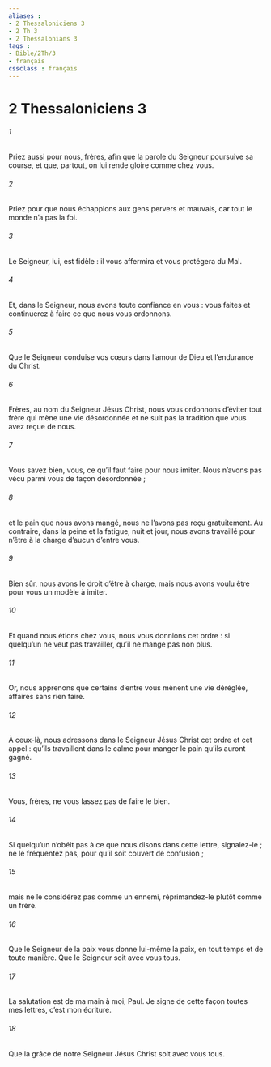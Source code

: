 ```yaml
---
aliases : 
- 2 Thessaloniciens 3
- 2 Th 3
- 2 Thessalonians 3
tags : 
- Bible/2Th/3
- français
cssclass : français
---
```


# 2 Thessaloniciens 3

###### 1
Priez aussi pour nous, frères, afin que la parole du Seigneur poursuive sa course, et que, partout, on lui rende gloire comme chez vous.
###### 2
Priez pour que nous échappions aux gens pervers et mauvais, car tout le monde n’a pas la foi.
###### 3
Le Seigneur, lui, est fidèle : il vous affermira et vous protégera du Mal.
###### 4
Et, dans le Seigneur, nous avons toute confiance en vous : vous faites et continuerez à faire ce que nous vous ordonnons.
###### 5
Que le Seigneur conduise vos cœurs dans l’amour de Dieu et l’endurance du Christ.
###### 6
Frères, au nom du Seigneur Jésus Christ, nous vous ordonnons d’éviter tout frère qui mène une vie désordonnée et ne suit pas la tradition que vous avez reçue de nous.
###### 7
Vous savez bien, vous, ce qu’il faut faire pour nous imiter. Nous n’avons pas vécu parmi vous de façon désordonnée ;
###### 8
et le pain que nous avons mangé, nous ne l’avons pas reçu gratuitement. Au contraire, dans la peine et la fatigue, nuit et jour, nous avons travaillé pour n’être à la charge d’aucun d’entre vous.
###### 9
Bien sûr, nous avons le droit d’être à charge, mais nous avons voulu être pour vous un modèle à imiter.
###### 10
Et quand nous étions chez vous, nous vous donnions cet ordre : si quelqu’un ne veut pas travailler, qu’il ne mange pas non plus.
###### 11
Or, nous apprenons que certains d’entre vous mènent une vie déréglée, affairés sans rien faire.
###### 12
À ceux-là, nous adressons dans le Seigneur Jésus Christ cet ordre et cet appel : qu’ils travaillent dans le calme pour manger le pain qu’ils auront gagné.
###### 13
Vous, frères, ne vous lassez pas de faire le bien.
###### 14
Si quelqu’un n’obéit pas à ce que nous disons dans cette lettre, signalez-le ; ne le fréquentez pas, pour qu’il soit couvert de confusion ;
###### 15
mais ne le considérez pas comme un ennemi, réprimandez-le plutôt comme un frère.
###### 16
Que le Seigneur de la paix vous donne lui-même la paix, en tout temps et de toute manière. Que le Seigneur soit avec vous tous.
###### 17
La salutation est de ma main à moi, Paul. Je signe de cette façon toutes mes lettres, c’est mon écriture.
###### 18
Que la grâce de notre Seigneur Jésus Christ soit avec vous tous.
